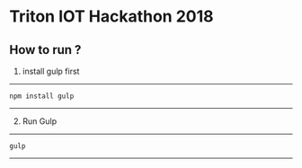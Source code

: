 # Triton IOT Hackathon 2018


## How to run ?

1. install gulp first

---------------------------------------
	npm install gulp
---------------------------------------

2. Run Gulp
---------------------------------------
	gulp
---------------------------------------
